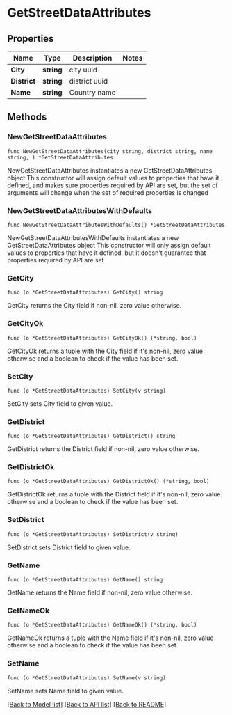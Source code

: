 # GetStreetDataAttributes

## Properties

Name | Type | Description | Notes
------------ | ------------- | ------------- | -------------
**City** | **string** | city uuid | 
**District** | **string** | district uuid | 
**Name** | **string** | Country name | 

## Methods

### NewGetStreetDataAttributes

`func NewGetStreetDataAttributes(city string, district string, name string, ) *GetStreetDataAttributes`

NewGetStreetDataAttributes instantiates a new GetStreetDataAttributes object
This constructor will assign default values to properties that have it defined,
and makes sure properties required by API are set, but the set of arguments
will change when the set of required properties is changed

### NewGetStreetDataAttributesWithDefaults

`func NewGetStreetDataAttributesWithDefaults() *GetStreetDataAttributes`

NewGetStreetDataAttributesWithDefaults instantiates a new GetStreetDataAttributes object
This constructor will only assign default values to properties that have it defined,
but it doesn't guarantee that properties required by API are set

### GetCity

`func (o *GetStreetDataAttributes) GetCity() string`

GetCity returns the City field if non-nil, zero value otherwise.

### GetCityOk

`func (o *GetStreetDataAttributes) GetCityOk() (*string, bool)`

GetCityOk returns a tuple with the City field if it's non-nil, zero value otherwise
and a boolean to check if the value has been set.

### SetCity

`func (o *GetStreetDataAttributes) SetCity(v string)`

SetCity sets City field to given value.


### GetDistrict

`func (o *GetStreetDataAttributes) GetDistrict() string`

GetDistrict returns the District field if non-nil, zero value otherwise.

### GetDistrictOk

`func (o *GetStreetDataAttributes) GetDistrictOk() (*string, bool)`

GetDistrictOk returns a tuple with the District field if it's non-nil, zero value otherwise
and a boolean to check if the value has been set.

### SetDistrict

`func (o *GetStreetDataAttributes) SetDistrict(v string)`

SetDistrict sets District field to given value.


### GetName

`func (o *GetStreetDataAttributes) GetName() string`

GetName returns the Name field if non-nil, zero value otherwise.

### GetNameOk

`func (o *GetStreetDataAttributes) GetNameOk() (*string, bool)`

GetNameOk returns a tuple with the Name field if it's non-nil, zero value otherwise
and a boolean to check if the value has been set.

### SetName

`func (o *GetStreetDataAttributes) SetName(v string)`

SetName sets Name field to given value.



[[Back to Model list]](../README.md#documentation-for-models) [[Back to API list]](../README.md#documentation-for-api-endpoints) [[Back to README]](../README.md)


